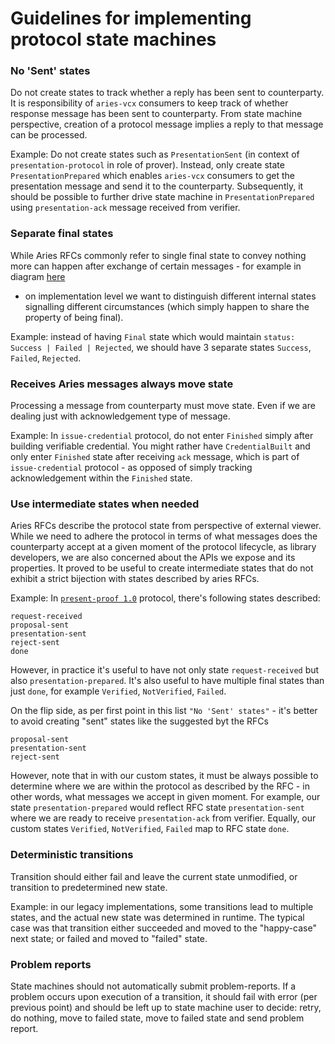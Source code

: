 # Guidelines for implementing protocol state machines

### No 'Sent' states
Do not create states to track whether a reply has been sent to counterparty. It is responsibility of
`aries-vcx` consumers to keep track of whether response message has been sent to counterparty. From state
machine perspective, creation of a protocol message implies a reply to that message can be processed.

Example: Do not create states such as `PresentationSent` (in context of `presentation-protocol` in role of prover).
Instead, only create state `PresentationPrepared` which enables `aries-vcx` consumers to get the presentation message
and send it to the counterparty. Subsequently, it should be possible to further drive state machine in  `PresentationPrepared` 
using `presentation-ack` message received from verifier. 

### Separate final states
While Aries RFCs commonly refer to single final state to convey nothing more can happen after exchange
of certain messages - for example in diagram [here](https://github.com/hyperledger/aries-rfcs/blob/main/features/0453-issue-credential-v2/README.md)
- on implementation level we want to distinguish different internal states signalling different circumstances (which 
simply happen to share the property of being final).

Example: instead of having `Final` state which would maintain `status: Success | Failed | Rejected`, we
should have 3 separate states `Success`, `Failed`, `Rejected`.

### Receives Aries messages always move state
Processing a message from counterparty must move state. Even if we are dealing just with acknowledgement type of message.

Example: In `issue-credential` protocol, do not enter `Finished` simply after building verifiable credential.
You might rather have `CredentialBuilt` and only enter `Finished` state after receiving `ack` message, which
is part of `issue-credential` protocol - as opposed of simply tracking acknowledgement within the `Finished` state.

### Use intermediate states when needed
Aries RFCs describe the protocol state from perspective of external viewer. While we need to adhere the protocol
in terms of what messages does the counterparty accept at a given moment of the protocol lifecycle, as library
developers, we are also concerned about the APIs we expose and its properties. It proved to be useful to create
intermediate states that do not exhibit a strict bijection with states described by aries RFCs.

Example: In [`present-proof 1.0`](https://github.com/hyperledger/aries-rfcs/blob/main/features/0037-present-proof/README.md)
protocol, there's following states described:
```
request-received
proposal-sent
presentation-sent
reject-sent
done
```
However, in practice it's useful to have not only state `request-received` but also `presentation-prepared`. It's
also useful to have multiple final states than just `done`, for example `Verified`, `NotVerified`, `Failed`.

On the flip side, as per first point in this list `"No 'Sent' states"` - it's better to avoid creating "sent" states like
the suggested byt the RFCs
```
proposal-sent
presentation-sent
reject-sent
```

However, note that in with our custom states, it must be always possible to determine where we are within the protocol
as described by the RFC - in other words, what messages we accept in given moment. For example, our 
state `presentation-prepared` would reflect RFC state `presentation-sent` where we are ready 
to receive `presentation-ack` from verifier. 
Equally, our custom states `Verified`, `NotVerified`, `Failed` map to RFC state `done`.

### Deterministic transitions
Transition should either fail and leave the current state unmodified, or transition to predetermined new state.

Example: in our legacy implementations, some transitions lead to multiple states, and the actual
new state was determined in runtime. The typical case was that transition either succeeded and moved to
the "happy-case" next state; or failed and moved to "failed" state. 

### Problem reports
State machines should not automatically submit problem-reports. If a problem occurs upon execution of a transition,
it should fail with error (per previous point) and should be left up to state machine user to decide: retry,
do nothing, move to failed state, move to failed state and send problem report.
